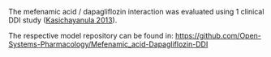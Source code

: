 The mefenamic acid / dapagliflozin interaction was evaluated using 1 clinical DDI study ([Kasichayanula 2013](#5-References)).

The respective model repository can be found in:
https://github.com/Open-Systems-Pharmacology/Mefenamic_acid-Dapagliflozin-DDI

